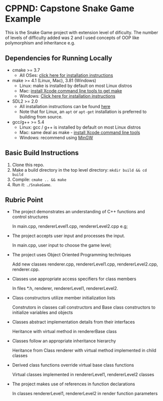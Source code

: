 # CPPND: Capstone Snake Game Example

This is the Snake Game project with extension level of dificulty. The number of levels of difficulty added was 2 and I used concepts of OOP like polymorphism and inheritance e.g.

## Dependencies for Running Locally
* cmake >= 3.7
  * All OSes: [click here for installation instructions](https://cmake.org/install/)
* make >= 4.1 (Linux, Mac), 3.81 (Windows)
  * Linux: make is installed by default on most Linux distros
  * Mac: [install Xcode command line tools to get make](https://developer.apple.com/xcode/features/)
  * Windows: [Click here for installation instructions](http://gnuwin32.sourceforge.net/packages/make.htm)
* SDL2 >= 2.0
  * All installation instructions can be found [here](https://wiki.libsdl.org/Installation)
  * Note that for Linux, an `apt` or `apt-get` installation is preferred to building from source.
* gcc/g++ >= 5.4
  * Linux: gcc / g++ is installed by default on most Linux distros
  * Mac: same deal as make - [install Xcode command line tools](https://developer.apple.com/xcode/features/)
  * Windows: recommend using [MinGW](http://www.mingw.org/)

## Basic Build Instructions

1. Clone this repo.
2. Make a build directory in the top level directory: `mkdir build && cd build`
3. Compile: `cmake .. && make`
4. Run it: `./SnakeGame`.



## Rubric Point

- The project demonstrates an understanding of C++ functions and control structures
 
   In main.cpp, rendererLevel1.cpp, rendererLevel2.cpp  e.g;
   
- The project accepts user input and processes the input.

   In main.cpp, user input to choose the game level;
   
- The project uses Object Oriented Programming techniques

   Add new classes renderer.cpp, rendererLevel1.cpp, rendererLevel2.cpp, renderer.cpp.
   
- Classes use appropriate access specifiers for class members

  In files *.h, renderer, rendererLevel1, rendererLevel2.
  
- Class constructors utilize member initialization lists

  Construtors in classes call constructors and Base class constructors to initialize variables and objects
  
- Classes abstract implementation details from their interfaces

  Heritance with virtual method in rendererBase class
  
- Classes follow an appropriate inheritance hierarchy

  Heritance from Class renderer with virtual method implemented in child classes
  
- Derived class functions override virtual base class functions

  Virtual classes implemented in rendererLevel1, rendererLevel2 classes
  
- The project makes use of references in function declarations

  In classes rendererLevel1, rendererLevel2 in render function parameters
